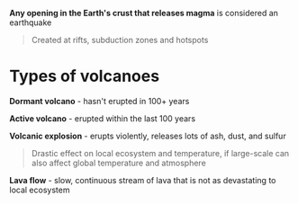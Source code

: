 **Any opening in the Earth's crust that releases magma** is considered an earthquake

> Created at rifts, subduction zones and hotspots

# Types of volcanoes

**Dormant volcano** - hasn't erupted in 100+ years

**Active volcano** - erupted within the last 100 years

**Volcanic explosion** - erupts violently, releases lots of ash, dust, and sulfur

> Drastic effect on local ecosystem and temperature, if large-scale can also affect global temperature and atmosphere

**Lava flow** - slow, continuous stream of lava that is not as devastating to local ecosystem